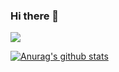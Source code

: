 ### Hi there 👋



<img src="https://img.shields.io/badge/-222222?style=plastic&logo=bitcoin&logoColor=white"/>
<p>
</p>

  [![Anurag's github stats](https://github-readme-stats.vercel.app/api?username=lumpenop&amp;theme=cobalt)](https://github.com/anuraghazra/github-readme-stats)
  


<!--
**lumpenop/lumpenop** is a ✨ _special_ ✨ repository because its `README.md` (this file) appears on your GitHub profile.

Here are some ideas to get you started:

- 🔭 I’m currently working on ...
- 🌱 I’m currently learning ...
- 👯 I’m looking to collaborate on ...
- 🤔 I’m looking for help with ...
- 💬 Ask me about ...
- 📫 How to reach me: ...
- 😄 Pronouns: ...
- ⚡ Fun fact: ...
-->
